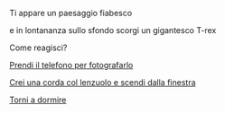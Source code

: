 
Ti appare un paesaggio fiabesco

e in lontananza sullo sfondo scorgi un gigantesco T-rex

Come reagisci?

[Prendi il telefono per fotografarlo](../t-rex/mangiato.md)

[Crei una corda col lenzuolo e scendi dalla finestra](../t-rex/cadi.md)

[Torni a dormire](../caramelle.md)

